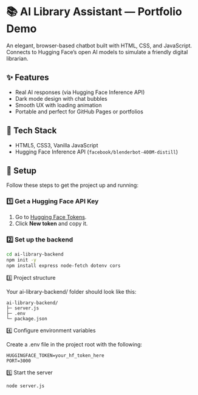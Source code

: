 # 📚 AI Library Assistant — Portfolio Demo

An elegant, browser-based chatbot built with HTML, CSS, and JavaScript.  
Connects to Hugging Face’s open AI models to simulate a friendly digital librarian.

## ✨ Features
- Real AI responses (via Hugging Face Inference API)
- Dark mode design with chat bubbles
- Smooth UX with loading animation
- Portable and perfect for GitHub Pages or portfolios

## 🧠 Tech Stack
- HTML5, CSS3, Vanilla JavaScript
- Hugging Face Inference API (`facebook/blenderbot-400M-distill`)

## 🚀 Setup

Follow these steps to get the project up and running:

### 1️⃣ Get a Hugging Face API Key
1. Go to [Hugging Face Tokens](https://huggingface.co/settings/tokens).  
2. Click **New token** and copy it.  

### 2️⃣ Set up the backend
```bash
cd ai-library-backend
npm init -y
npm install express node-fetch dotenv cors
```
3️⃣ Project structure

Your ai-library-backend/ folder should look like this:

```
ai-library-backend/
├─ server.js
├─ .env
└─ package.json
```

4️⃣ Configure environment variables

Create a .env file in the project root with the following:
```
HUGGINGFACE_TOKEN=your_hf_token_here
PORT=3000
```

5️⃣ Start the server

```
node server.js
```


